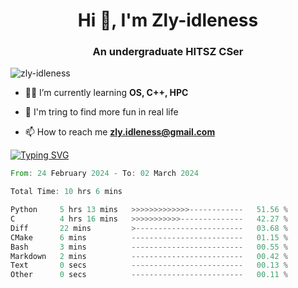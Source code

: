 <h1 align="center">Hi 👋, I'm Zly-idleness</h1>

<h3 align="center">An undergraduate HITSZ CSer</h3>

<p align="left"> <img src="https://komarev.com/ghpvc/?username=zly-idleness&label=Profile%20views&color=0e75b6&style=flat" alt="zly-idleness" /> </p>


- 👨‍💻 I’m currently learning **OS, C++, HPC**

- 🌱 I'm tring to find more fun in real life

- 📫 How to reach me **zly.idleness@gmail.com**



[![Typing SVG](https://readme-typing-svg.herokuapp.com?font=Fira+Code&pause=1000&width=435&lines=I+Maybe+Slow)](https://git.io/typing-svg)


<!--START_SECTION:waka-->

```rust
From: 24 February 2024 - To: 02 March 2024

Total Time: 10 hrs 6 mins

Python     5 hrs 13 mins   >>>>>>>>>>>>>------------   51.56 %
C          4 hrs 16 mins   >>>>>>>>>>>--------------   42.27 %
Diff       22 mins         >------------------------   03.68 %
CMake      6 mins          -------------------------   01.15 %
Bash       3 mins          -------------------------   00.55 %
Markdown   2 mins          -------------------------   00.42 %
Text       0 secs          -------------------------   00.13 %
Other      0 secs          -------------------------   00.11 %
```

<!--END_SECTION:waka-->


